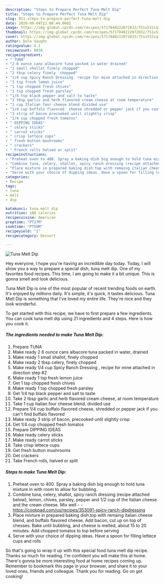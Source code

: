 ```yaml
---
description: "Steps to Prepare Perfect Tuna Melt Dip"
title: "Steps to Prepare Perfect Tuna Melt Dip"
slug: 911-steps-to-prepare-perfect-tuna-melt-dip
date: 2020-09-04T22:08:44.000Z
image: https://img-global.cpcdn.com/recipes/5717848222072832/751x532cq70/tuna-melt-dip-recipe-main-photo.jpg
thumbnail: https://img-global.cpcdn.com/recipes/5717848222072832/751x532cq70/tuna-melt-dip-recipe-main-photo.jpg
cover: https://img-global.cpcdn.com/recipes/5717848222072832/751x532cq70/tuna-melt-dip-recipe-main-photo.jpg
author: Dale Vaughn
ratingvalue: 4.1
reviewcount: 8038
recipeingredient:
- " TUNA"
- "2 6 ounce cans albacore tuna packed in water drained"
- "1 small shallot finely chopped"
- "2 tbsp celery finely  chopped"
- "1/4 cup Spicy Ranch Dressing  recipe for mine attached in direction step 2"
- "1 tsp fresh lemon juice"
- "1 tsp chopped fresh chives"
- "1 tsp chopped fresh parsley"
- "1/4 tsp black pepper and salt to taste"
- "2 tbsp garlic and herb flavored cream cheese at room temperature"
- "1 cup Italian four cheese blend divided use"
- "1/4 cup buffalo flavored  cheese shredded or pepper jack if you cant find buffalo flavored"
- "3 strip of bacon precooked until slightly crisp"
- "1/4 cup chopped fresh tomatos"
- " DIPPING IDEAS"
- " celery sticks"
- " carrot sticks"
- " crisp lettece cups"
- " fresh button mushrooms"
- " crackers"
- " French rolls halved or split"
recipeinstructions:
- "Preheat oven to 400. Spray a baking dish big enough to hold tuna mixture in with room to allow for bubbling."
- "Combine tuna, celery, shallot, spicy ranch dressing (recipe attached below), lemon, chives, parsley, pepper and 1/2 cup of the Italian cheese and the cream cheese. Mix well  https://cookpad.com/us/recipes/353091-spicy-ranch-dipdressing"
- "Place mixture in prepared baking dish.top with remaing italian cheese blend, and buffalo flavored cheese. Add bacon, cut up on top of chesses. Bake until bubbling, and cheese is melted, about 15 to 20 minutes. Add chopped tomatos to top before serving"
- "Serve with your choice of dipping ideas. Have a spoon for filling lettece cups and rolls"
categories:
- Recipe
tags:
- tuna
- melt
- dip

katakunci: tuna melt dip 
nutrition: 188 calories
recipecuisine: American
preptime: "PT27M"
cooktime: "PT59M"
recipeyield: "1"
recipecategory: Dessert

---
```



![Tuna Melt Dip](https://img-global.cpcdn.com/recipes/5717848222072832/751x532cq70/tuna-melt-dip-recipe-main-photo.jpg)

Hey everyone, I hope you're having an incredible day today. Today, I will show you a way to prepare a special dish, tuna melt dip. One of my favorites food recipes. This time, I am going to make it a bit unique. This is gonna smell and look delicious.



Tuna Melt Dip is one of the most popular of recent trending foods on earth. It's enjoyed by millions daily. It's simple, it's quick, it tastes delicious. Tuna Melt Dip is something that I've loved my entire life. They're nice and they look wonderful.


To get started with this recipe, we have to first prepare a few ingredients. You can cook tuna melt dip using 21 ingredients and 4 steps. Here is how you cook it.

<!--inarticleads1-->

##### The ingredients needed to make Tuna Melt Dip:

1. Prepare  TUNA
1. Make ready 2 6 ounce cans albacore tuna packed in water, drained
1. Make ready 1 small shallot, finely chopped
1. Make ready 2 tbsp celery, finely  chopped
1. Make ready 1/4 cup Spicy Ranch Dressing , recipe for mine attached in direction step #2
1. Make ready 1 tsp fresh lemon juice
1. Get 1 tsp chopped fresh chives
1. Make ready 1 tsp chopped fresh parsley
1. Get 1/4 tsp black pepper and salt to taste
1. Take 2 tbsp garlic and herb flavored cream cheese, at room temperature
1. Take 1 cup Italian four cheese blend, divided use
1. Prepare 1/4 cup buffalo flavored  cheese, shredded or pepper jack if you can&#39;t find buffalo flavored
1. Make ready 3 strip of bacon, precooked until slightly crisp
1. Get 1/4 cup chopped fresh tomatos
1. Prepare  DIPPING IDEAS
1. Make ready  celery sticks
1. Make ready  carrot sticks
1. Take  crisp lettece cups
1. Get  fresh button mushrooms
1. Get  crackers
1. Take  French rolls, halved or split




<!--inarticleads2-->

##### Steps to make Tuna Melt Dip:

1. Preheat oven to 400. Spray a baking dish big enough to hold tuna mixture in with room to allow for bubbling.
1. Combine tuna, celery, shallot, spicy ranch dressing (recipe attached below), lemon, chives, parsley, pepper and 1/2 cup of the Italian cheese and the cream cheese. Mix well -  - https://cookpad.com/us/recipes/353091-spicy-ranch-dipdressing
1. Place mixture in prepared baking dish.top with remaing italian cheese blend, and buffalo flavored cheese. Add bacon, cut up on top of chesses. Bake until bubbling, and cheese is melted, about 15 to 20 minutes. Add chopped tomatos to top before serving
1. Serve with your choice of dipping ideas. Have a spoon for filling lettece cups and rolls




So that's going to wrap it up with this special food tuna melt dip recipe. Thanks so much for reading. I'm confident you will make this at home. There's gonna be more interesting food at home recipes coming up. Remember to bookmark this page in your browser, and share it to your loved ones, friends and colleague. Thank you for reading. Go on get cooking!
